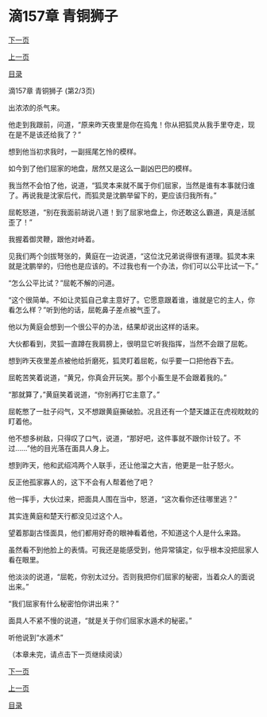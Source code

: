 <h1>滴157章   青铜狮子</h1>
            <div><p><a href="./0470_%E6%BB%B4157%E7%AB%A0_%E9%9D%92%E9%93%9C%E7%8B%AE%E5%AD%90.md">下一页</a></p><p><a href="./0468_%E6%BB%B4157%E7%AB%A0_%E9%9D%92%E9%93%9C%E7%8B%AE%E5%AD%90.md">上一页</a></p><p><a href="../">目录</a></p></div>
            <div><p>滴157章   青铜狮子 (第2/3页)</p><p>出浓浓的杀气来。</p><p>他走到我跟前，问道，“原来昨天夜里是你在捣鬼！你从把狐灵从我手里夺走，现在是不是该还给我了？”</p><p>想到他当初求我时，一副摇尾乞怜的模样。</p><p>如今到了他们屈家的地盘，居然又是这么一副凶巴巴的模样。</p><p>我当然不会怕了他，说道，“狐灵本来就不属于你们屈家，当然是谁有本事就归谁了。再说我是沈家后代，而狐灵是沈鹏举留下的，更应该归我所有。”</p><p>屈乾怒道，“别在我面前胡说八道！到了屈家地盘上，你还敢这么霸道，真是活腻歪了！”</p><p>我握着御灵鞭，跟他对峙着。</p><p>见我们两个剑拔弩张的，黄庭在一边说道，“这位沈兄弟说得很有道理。狐灵本来就是沈鹏举的，归他也是应该的。不过我也有一个办法，你们可以公平比试一下。”</p><p>“怎么公平比试？”屈乾不解的问道。</p><p>“这个很简单。不如让灵狐自己拿主意好了。它愿意跟着谁，谁就是它的主人，你看怎么样？”听到他的话，屈乾鼻子差点被气歪了。</p><p>他以为黄庭会想到一个很公平的办法，结果却说出这样的话来。</p><p>大伙都看到，灵狐一直蹲在我肩膀上，很明显它听我指挥，当然不会跟了屈乾。</p><p>想到昨天夜里差点被他给折磨死，狐灵盯着屈乾，似乎要一口把他吞下去。</p><p>屈乾苦笑着说道，“黄兄，你真会开玩笑。那个小畜生是不会跟着我的。”</p><p>“那就算了，”黄庭笑着说道，“你别再打它主意了。”</p><p>屈乾憋了一肚子闷气，又不想跟黄庭撕破脸。况且还有一个楚天雄正在虎视眈眈的盯着他。</p><p>他不想多树敌，只得叹了口气，说道，“那好吧，这件事就不跟你计较了。不过……”他的目光落在面具人身上。</p><p>想到昨天，他和武绍鸿两个人联手，还让他溜之大吉，他更是一肚子怒火。</p><p>反正他孤家寡人的，这下不会有人帮着他了吧？</p><p>他一挥手，大伙过来，把面具人围在当中，怒道，“这次看你还往哪里逃？”</p><p>其实连黄庭和楚天行都没见过这个人。</p><p>望着那副古怪面具，他们都用好奇的眼神看着他，不知道这个人是什么来路。</p><p>虽然看不到他脸上的表情。可我还是能感受到，他异常镇定，似乎根本没把屈家人看在眼里。</p><p>他淡淡的说道，“屈乾，你别太过分。否则我把你们屈家的秘密，当着众人的面说出来。”</p><p>“我们屈家有什么秘密怕你讲出来？”</p><p>面具人不紧不慢的说道，“就是关于你们屈家水遁术的秘密。”</p><p>听他说到“水遁术”</p><p>（本章未完，请点击下一页继续阅读）</p></div>
            <div><p><a href="./0470_%E6%BB%B4157%E7%AB%A0_%E9%9D%92%E9%93%9C%E7%8B%AE%E5%AD%90.md">下一页</a></p><p><a href="./0468_%E6%BB%B4157%E7%AB%A0_%E9%9D%92%E9%93%9C%E7%8B%AE%E5%AD%90.md">上一页</a></p><p><a href="../">目录</a></p></div>